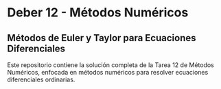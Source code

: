 # Deber 12 - Métodos Numéricos
## Métodos de Euler y Taylor para Ecuaciones Diferenciales

Este repositorio contiene la solución completa de la Tarea 12 de Métodos Numéricos, enfocada en métodos numéricos para resolver ecuaciones diferenciales ordinarias.
